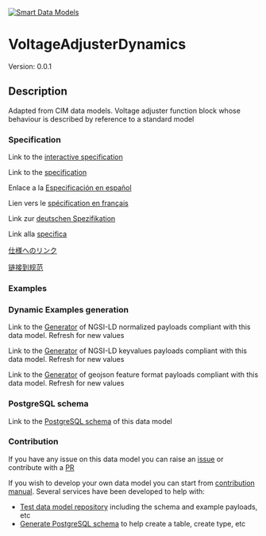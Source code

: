 [![Smart Data Models](https://smartdatamodels.org/wp-content/uploads/2022/01/SmartDataModels_logo.png "Logo")](https://smartdatamodels.org)
# VoltageAdjusterDynamics
Version: 0.0.1

## Description 

Adapted from CIM data models. Voltage adjuster function block whose behaviour is described by reference to a standard model
### Specification

Link to the [interactive specification](https://swagger.lab.fiware.org/?url=https://smart-data-models.github.io/dataModel.EnergyCIM/VoltageAdjusterDynamics/swagger.yaml)

Link to the [specification](https://github.com/smart-data-models/dataModel.EnergyCIM/blob/master/VoltageAdjusterDynamics/doc/spec.md)

Enlace a la [Especificación en español](https://github.com/smart-data-models/dataModel.EnergyCIM/blob/master/VoltageAdjusterDynamics/doc/spec_ES.md)

Lien vers le [spécification en français](https://github.com/smart-data-models/dataModel.EnergyCIM/blob/master/VoltageAdjusterDynamics/doc/spec_FR.md)

Link zur [deutschen Spezifikation](https://github.com/smart-data-models/dataModel.EnergyCIM/blob/master/VoltageAdjusterDynamics/doc/spec_DE.md)

Link alla [specifica](https://github.com/smart-data-models/dataModel.EnergyCIM/blob/master/VoltageAdjusterDynamics/doc/spec_IT.md)

[仕様へのリンク](https://github.com/smart-data-models/dataModel.EnergyCIM/blob/master/VoltageAdjusterDynamics/doc/spec_JA.md)

[链接到规范](https://github.com/smart-data-models/dataModel.EnergyCIM/blob/master/VoltageAdjusterDynamics/doc/spec_ZH.md)
### Examples
### Dynamic Examples generation

Link to the [Generator](https://smartdatamodels.org/extra/ngsi-ld_generator.php?schemaUrl=https://raw.githubusercontent.com/smart-data-models/dataModel.EnergyCIM/master/VoltageAdjusterDynamics/schema.json&email=info@smartdatamodels.org) of NGSI-LD normalized payloads compliant with this data model. Refresh for new values

Link to the [Generator](https://smartdatamodels.org/extra/ngsi-ld_generator_keyvalues.php?schemaUrl=https://raw.githubusercontent.com/smart-data-models/dataModel.EnergyCIM/master/VoltageAdjusterDynamics/schema.json&email=info@smartdatamodels.org) of NGSI-LD keyvalues payloads compliant with this data model. Refresh for new values

Link to the [Generator](https://smartdatamodels.org/extra/geojson_features_generator.php?schemaUrl=https://raw.githubusercontent.com/smart-data-models/dataModel.EnergyCIM/master/VoltageAdjusterDynamics/schema.json&email=info@smartdatamodels.org) of geojson feature format payloads compliant with this data model. Refresh for new values
### PostgreSQL schema

Link to the [PostgreSQL schema](https://smart-data-models.github.io/dataModel.EnergyCIM/VoltageAdjusterDynamics/schema.sql) of this data model
### Contribution

 If you have any issue on this data model you can raise an [issue](https://github.com/smart-data-models/dataModel.EnergyCIM/issues)  or contribute with a [PR](https://github.com/smart-data-models/dataModel.EnergyCIM/pulls)

 If you wish to develop your own data model you can start from [contribution manual](https://bit.ly/contribution_manual). Several services have been developed to help with: 
 - [Test data model repository](https://smartdatamodels.org/index.php/data-models-contribution-api/) including the schema and example payloads, etc
 - [Generate PostgreSQL schema](https://smartdatamodels.org/index.php/sql-service/) to help create a table, create type, etc